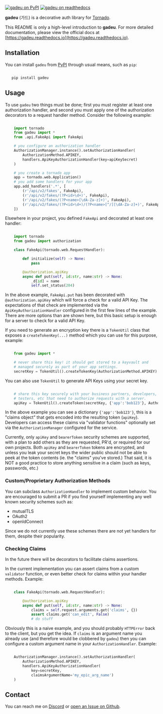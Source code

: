 
[![gadeu on PyPI](https://img.shields.io/pypi/v/gadeu.svg)](https://pypi.org/project/gadeu/) [![gadeu on readthedocs](https://readthedocs.org/projects/gadeu/badge/?version=latest)](https://gadeu.readthedocs.io)

**gadeu** (가드) is a decorative auth library for [Tornado](https://www.tornadoweb.org).

This README is only a high-level introduction to **gadeu**. For more detailed documentation, please view the official docs at [https://gadeu.readthedocs.io](https://gadeu.readthedocs.io).

## Installation

You can install ``gadeu`` from [PyPI](https://pypi.org/project/gadeu/) through usual means, such as ``pip``:

```bash

   pip install gadeu
```

## Usage

To use ``gadeu`` two things must be done; first you must register at least one authorization handler, and second you must apply one of the authorization decorators to a request handler method. Consider the following example:

```python

    import tornado
    from gadeu import *
    from .api.FakeApi import FakeApi

    # you configure an authorization handler
    AuthorizationManager.instance().setAuthorizationHandler(
        AuthorizationMethod.APIKEY,
        handlers.ApiKeyAuthorizationHandler(key=apiKeySecret)
    )

    # you create a tornado app
    app = tornado.web.Application()
    # you add some handlers for your app
    app.add_handlers('.*', [
        (r'/api/v2/fakes', FakeApi),
        (r'/api/v2/fakes/(?P<id>\d+)', FakeApi),
        (r'/api/v2/fakes/(?P<name>[\dA-Za-z]+)', FakeApi),
        (r'/api/v2/fakes/(?P<id>\d+)/(?P<name>[^/][\dA-Za-z]+)', FakeApi)
    ])
```

Elsewhere in your project, you defined `FakeApi` and decorated at least one handler:

```python

    import tornado
    from gadeu import authorization

    class FakeApi(tornado.web.RequestHandler):    

        def initialize(self) -> None:
            pass

        @authorization.apiKey
        async def put(self, id:str, name:str) -> None:
            _d[id] = name
            self.set_status(204)
```

In the above example, ``FakeApi.put`` has been decorated with ``@authorization.apiKey`` which will force a check for a valid API Key. The expectations of that check are implemented via the ``ApiKeyAuthorizationHandler`` configured in the first few lines of the example. There are more options than are shown here, but this basic setup is enough for a server to check for a valid API Key.

If you need to generate an encryption key there is a ``TokenUtil`` class that exposes a ``createTokenKey(...)`` method which you can use for this purpose, example:

```python

    from gadeu import *

    # never share this key! it should get stored to a keyvault and
    # managed securely as part of your app settings.
    secretKey = TokenUtil().createTokenKey(AuthorizationMethod.APIKEY)
```

You can also use ``TokenUtil`` to generate API Keys using your secret key.

```python

    # share this key securely with your business partners, developers,
    # testers, etc that need to authorize requests with a server.
    apiKey = TokenUtil().createToken(secretKey, {'app':'bob123'}, AuthorizationMethod.APIKEY)
```

In the above example you can see a dictionary ``{'app':'bob123'}``, this is a "claims object" that gets encoded into the resulting token (``apiKey``).  Developers can access these claims via "validator functions" optionally set via the ``AuthorizationManager`` configured for the service.

Currently, only ``apiKey`` and ``bearerToken`` security schemes are supported, with a plan to add others as they are requested, PR'd, or required for our own projects. Both ``apiKey`` and ``bearerToken`` tokens are encrypted, and unless you leak your secret keys the wider public should not be able to peek at the token contents (ie. the "claims" you've stored.) That said, it is NOT a good practice to store anything sensitive in a claim (such as keys, passwords, etc.)

### Custom/Proprietary Authorization Methods

You can subclass ``AuthorizationHandler`` to implement custom behavior. You are encouraged to submit a PR if you find yourself implementing any well known security schemes such as:

* mutualTLS
* OAuth2
* openIdConnect

Since we do not currently use these schemes there are not yet handlers for them, despite their popularity.

### Checking Claims

In the future there will be decorators to facilitate claims assertions.

In the current implementation you can assert claims from a custom ``validator`` function, or even better check for claims within your handler methods. Example:

```python

    class FakeApi(tornado.web.RequestHandler):    

        @authorization.apiKey
        async def put(self, id:str, name:str) -> None:
            claims = self.request.arguments.get('claims', {})
            assert claims.get('can_edit', False)
            # do stuff
```

Obviously this is a naive example, and you should probably ``HTTPError`` back to the client, but you get the idea. If ``claims`` is an argument name you already use (and therefore would be clobbered by ``gadeu``) then you can configure a custom argument name in your ``AuthorizationHandler``. Example:

```python

    AuthorizationManager.instance().setAuthorizationHandler(
        AuthorizationMethod.APIKEY,
        handlers.ApiKeyAuthorizationHandler(
            key=secretKey,
            claimsArgumentName='my_epic_arg_name')
    )
```

## Contact

You can reach me on [Discord](https://discordapp.com/users/307684202080501761) or [open an Issue on Github](https://github.com/wilson0x4d/gadeu/issues/new/choose).
